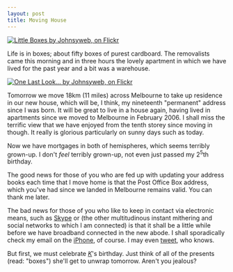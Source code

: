```yaml
---
layout: post
title: Moving House
---
```




[![Little Boxes by Johnsyweb, on Flickr](http://farm4.static.flickr.com/3037/2925582443_d8189012dc_t.jpg "Little Boxes by Johnsyweb, on Flickr")](http://www.flickr.com/photos/johnsyweb/2925582443/")

Life is in boxes; about fifty boxes of purest cardboard. The removalists came
this morning and in three hours the lovely apartment in which we have lived for
the past year and a bit was a warehouse.

[![One Last Look... by Johnsyweb, on Flickr](http://farm4.static.flickr.com/3120/2926435010_6faf8b5663_t.jpg "One Last Look... by Johnsyweb, on Flickr")](http://www.flickr.com/photos/johnsyweb/2926435010/)

Tomorrow we move 18km (11 miles) across Melbourne to take up residence in our
new house, which will be, I think, my nineteenth &quot;permanent&quot; address
since I was born. It will be great to live in a house again, having lived in
apartments since we moved to Melbourne in February 2006. I shall miss the
terrific view that we have enjoyed from the tenth storey since moving in though.
It really is glorious particularly on sunny days such as today.


Now we have mortgages in both of hemispheres, which seems terribly grown-up. I
don't _feel_ terribly grown-up, not even just passed my 2<sup>5</sup>th
birthday.


The good news for those of you who are fed up with updating your address books
each time that I move home is that the Post Office Box address, which you've had
since we landed in Melbourne remains valid. You can thank me later.


The bad news for those of you who like to keep in contact via electronic means,
such as [Skype](http://share.skype.com/in/102/149282) or (the other
multitudinous instant mithering and social networks to which I am connected) is
that it shall be a little while before we have broadband connected in the new
abode. I shall sporadically check my email on the
[iPhone](http://www.apple.com/au/iphone/), of course. I may even
[tweet](http://en.wikipedia.org/wiki/Twitter), who knows.


But first, we must celebrate [_K_](http://thribble.blogspot.com/)'s birthday.
Just think of all of the presents (read: &quot;boxes&quot;) she'll get to unwrap
tomorrow. Aren't you jealous?

